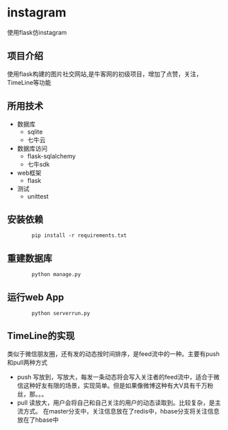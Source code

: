# instagram
使用flask仿instagram



## 项目介绍
   使用flask构建的图片社交网站,是牛客网的初级项目，增加了点赞，关注，TimeLine等功能
   
   
   
## 所用技术

 * 数据库
    * sqlite
    * 七牛云
 * 数据库访问
   * flask-sqlalchemy
   * 七牛sdk
 * web框架
   * flask
 * 测试
   * unittest 
   
## 安装依赖

~~~
        pip install -r requirements.txt
~~~
   
## 重建数据库

~~~
        python manage.py
~~~

## 运行web App 

~~~
        python serverrun.py
~~~
## TimeLine的实现
    
类似于微信朋友圈，还有发的动态按时间排序，是feed流中的一种。主要有push和pull两种方式
* push 写放到，写放大，每发一条动态将会写入关注者的feed流中，适合于微信这种好友有限的场景，实现简单。但是如果像微博这种有大V具有千万粉丝，那。。。
* pull 读放大，用户会将自己和自己关注的用户的动态读取到。比较复杂，是主流方式。
在master分支中，关注信息放在了redis中，hbase分支将关注信息放在了hbase中

 
 
